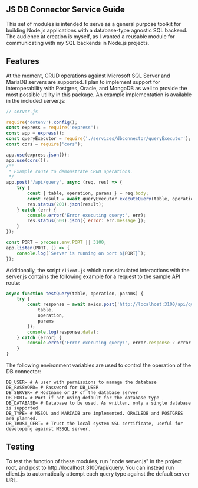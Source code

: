 ## JS DB Connector Service Guide
This set of modules is intended to serve as a general purpose toolkit for building Node.js applications with a database-type agnostic SQL backend. The audience at creation is myself, as I wanted a reusable module for communicating with my SQL backends in Node.js projects.

## Features
At the moment, CRUD operations against Microsoft SQL Server and MariaDB servers are supported. I plan to implement support for interoperability with Postgres, Oracle, and MongoDB as well to provide the most possible utility in this package. An example implementation is available in the included server.js:

```javascript
// server.js

require('dotenv').config();
const express = require('express');
const app = express();
const queryExecutor = require('./services/dbconnector/queryExecutor');
const cors = require('cors');

app.use(express.json());
app.use(cors());
/**
 * Example route to demonstrate CRUD operations.
 */
app.post('/api/query', async (req, res) => {
    try {
        const { table, operation, params } = req.body;
        const result = await queryExecutor.executeQuery(table, operation, params);
        res.status(200).json(result);
    } catch (err) {
        console.error('Error executing query:', err);
        res.status(500).json({ error: err.message });
    }
});

const PORT = process.env.PORT || 3100;
app.listen(PORT, () => {
    console.log(`Server is running on port ${PORT}`);
});
```

Additionally, the script `client.js` which runs simulated interactions with the server.js contains the following example for a request to the sample API route:

```javascript
async function testQuery(table, operation, params) {
    try {
        const response = await axios.post('http://localhost:3100/api/query', {
            table,
            operation,
            params
        });
        console.log(response.data);
    } catch (error) {
        console.error('Error executing query:', error.response ? error.response.data : error.message);
    }
}
```

The following environment variables are used to control the operation of the DB connector:
```
DB_USER= # A user with permissions to manage the database
DB_PASSWORD= # Password for DB_USER
DB_SERVER= # Hostname or IP of the database server
DB_PORT= # Port if not using default for the database type
DB_DATABASE= # Database to be used. As written, only a single database is supported
DB_TYPE= # MSSQL and MARIADB are implemented. ORACLEDB and POSTGRES are planned.
DB_TRUST_CERT= # Trust the local system SSL certificate, useful for developing against MSSQL server. 
```

## Testing

To test the function of these modules, run "node server.js" in the project root, and post to http://localhost:3100/api/query. You can instead run client.js to automatically attempt each query type against the default server URL.